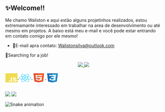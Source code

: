 ## ✨Welcome!!
Me chamo Waliston e aqui estão alguns projetinhos realizados, estou extremamante interessado em trabalhar na area de desenvolvimento ou até mesmo em projetos.
A baixo está meu e-mail e você pode estar entrando em contato comigo por ele mesmo!
-  📩E-mail apra contato: Walistonsilva@outlook.com

💼Searching for a job!

<div align="center">
  <a href="https://github.com/Cr1Ticals">
  <img height="180em" src="https://github-readme-stats.vercel.app/api?username=Cr1Ticals&show_icons=true&theme=react&include_all_commits=true&count_private=true"/>
  <img height="180em" src="https://github-readme-stats.vercel.app/api/top-langs/?username=Cr1Ticals&layout=compact&langs_count=7&theme=react"/>
</div>
  
<div style="display: inline_block"><br>
  <img align="center" alt="Ton-Js" height="30" width="40" src="https://raw.githubusercontent.com/devicons/devicon/master/icons/javascript/javascript-plain.svg">
  <img align="center" alt="Ton-React" height="30" width="40" src="https://raw.githubusercontent.com/devicons/devicon/master/icons/react/react-original.svg">
  <img align="center" alt="Ton-HTML" height="30" width="40" src="https://raw.githubusercontent.com/devicons/devicon/master/icons/html5/html5-original.svg">
  <img align="center" alt="Ton-CSS" height="30" width="40" src="https://raw.githubusercontent.com/devicons/devicon/master/icons/css3/css3-original.svg">
</div>
  
  ##
  
<div> 
  <a href = "mailto:walistonsilva@outlook.com"><img src="https://img.shields.io/badge/Microsoft_Outlook-0078D4?style=for-the-badge&logo=microsoft-outlook&logoColor=white"></a>
  <a href="https://https://www.linkedin.com/in/waliston-cristiano-da-silva-almeida-6b67921a2/" target="_blank"><img src="https://img.shields.io/badge/-LinkedIn-%230077B5?style=for-the-badge&logo=linkedin&logoColor=white" target="_blank"></a> 
 
  ![Snake animation](https://github.com/Cr1Ticals/Cr1Ticals/blob/output/github-contribution-grid-snake.svg)
 
</div>  
